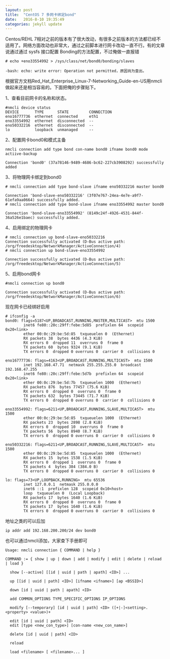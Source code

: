 ```yaml
---
layout: post
title:  "CentOS 7 多网卡绑定bond"
date:   2016-8-10 19:35:49 
categories: jekyll update
---
```



Centos/REHL 7相对之前的版本有了很大改动，有很多之前版本的方法都已经不适用了。网络方面改动也非常大，通过之前脚本进行网卡改动一直不行。有的文章说通过通过 sysfs 接口配置 Bonding的方法配置，不过俺做一直报错

	# echo +eno33554992 > /sys/class/net/bond0/bonding/slaves 

	-bash: echo: write error: Operation not permitted，原因尚为查出。

根据官方文档Red_Hat_Enterprise_Linux-7-Networking_Guide-en-US用nmcli做起来还是相当容易的。下面把俺的步骤贴下。

1、查看目前网卡的名称和状态。

	#nmcli device status 
	DEVICE       TYPE      STATE         CONNECTION 
	eno16777736  ethernet  connected     eth1       
	eno33554992  ethernet  disconnected  --         
	eno50332216  ethernet  disconnected  --         
	lo           loopback  unmanaged     --

2、配置网卡bond0和模式主备

	nmcli connection add type bond con-name bond0 ifname bond0 mode actiive-backup 

	Connection 'bond0' (37a78146-9489-4686-bc62-227cb3908292) successfully added

3、将物理网卡绑定到bond0

	# nmcli connection add type bond-slave ifname eno50332216 master bond0
	
	Connection 'bond-slave-eno50332216' (3f07e767-24ea-4e7e-a9f7-61efa9aa0664) successfully added.
	# nmcli connection add type bond-slave ifname eno33554992 master bond0
	
	Connection 'bond-slave-eno33554992' (8149c24f-4926-4531-844f-36a526e1baec) successfully added.

4、启用绑定的物理网卡

	# nmcli connection up bond-slave-eno50332216
	Connection successfully activated (D-Bus active path: /org/freedesktop/NetworkManager/ActiveConnection/4)
	# nmcli connection up bond-slave-eno33554992 
	
	Connection successfully activated (D-Bus active path: /org/freedesktop/NetworkManager/ActiveConnection/5)

5、启用bond网卡

	#nmcli connection up bond0
	
	Connection successfully activated (D-Bus active path: /org/freedesktop/NetworkManager/ActiveConnection/6)

现在网卡已经绑好启用

	# ifconfig -a
	bond0: flags=5187<UP,BROADCAST,RUNNING,MASTER,MULTICAST>  mtu 1500
	        inet6 fe80::20c:29ff:febe:5d85  prefixlen 64  scopeid 0x20<link>
	        ether 00:0c:29:be:5d:85  txqueuelen 0  (Ethernet)
	        RX packets 38  bytes 4436 (4.3 KiB)
	        RX errors 0  dropped 11  overruns 0  frame 0
	        TX packets 60  bytes 9324 (9.1 KiB)
	        TX errors 0  dropped 0 overruns 0  carrier 0  collisions 0
	
	eno16777736: flags=4163<UP,BROADCAST,RUNNING,MULTICAST>  mtu 1500
	        inet 192.168.47.71  netmask 255.255.255.0  broadcast 192.168.47.255
	        inet6 fe80::20c:29ff:febe:5d7b  prefixlen 64  scopeid 0x20<link>
	        ether 00:0c:29:be:5d:7b  txqueuelen 1000  (Ethernet)
	        RX packets 876  bytes 77457 (75.6 KiB)
	        RX errors 0  dropped 0  overruns 0  frame 0
	        TX packets 632  bytes 73445 (71.7 KiB)
	        TX errors 0  dropped 0 overruns 0  carrier 0  collisions 0
	
	eno33554992: flags=6211<UP,BROADCAST,RUNNING,SLAVE,MULTICAST>  mtu 1500
	        ether 00:0c:29:be:5d:85  txqueuelen 1000  (Ethernet)
	        RX packets 23  bytes 2898 (2.8 KiB)
	        RX errors 0  dropped 10  overruns 0  frame 0
	        TX packets 56  bytes 8940 (8.7 KiB)
	        TX errors 0  dropped 0 overruns 0  carrier 0  collisions 0
	
	eno50332216: flags=6211<UP,BROADCAST,RUNNING,SLAVE,MULTICAST>  mtu 1500
	        ether 00:0c:29:be:5d:85  txqueuelen 1000  (Ethernet)
	        RX packets 15  bytes 1538 (1.5 KiB)
	        RX errors 0  dropped 1  overruns 0  frame 0
	        TX packets 4  bytes 384 (384.0 B)
	        TX errors 0  dropped 0 overruns 0  carrier 0  collisions 0
	
	lo: flags=73<UP,LOOPBACK,RUNNING>  mtu 65536
	        inet 127.0.0.1  netmask 255.0.0.0
	        inet6 ::1  prefixlen 128  scopeid 0x10<host>
	        loop  txqueuelen 0  (Local Loopback)
	        RX packets 17  bytes 1640 (1.6 KiB)
	        RX errors 0  dropped 0  overruns 0  frame 0
	        TX packets 17  bytes 1640 (1.6 KiB)
	        TX errors 0  dropped 0 overruns 0  carrier 0  collisions 0

地址之类的可以后加

	ip addr add 192.168.200.200/24 dev bond0

也可以通过nmcli添加，大家查下手册即可

	Usage: nmcli connection { COMMAND | help }
	
	COMMAND := { show | up | down | add | modify | edit | delete | reload | load }
	
	  show [--active] [[id | uuid | path | apath] <ID>] ...
	
	  up [[id | uuid | path] <ID>] [ifname <ifname>] [ap <BSSID>]
	
	  down [id | uuid | path | apath] <ID>
	
	  add COMMON_OPTIONS TYPE_SPECIFIC_OPTIONS IP_OPTIONS
	
	  modify [--temporary] [id | uuid | path] <ID> ([+|-]<setting>.<property> <value>)+
	
	  edit [id | uuid | path] <ID>
	  edit [type <new_con_type>] [con-name <new_con_name>]
	
	  delete [id | uuid | path] <ID>
	
	  reload
	
	  load <filename> [ <filename>... ]